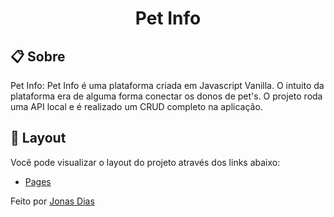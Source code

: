 <h1 align="center">Pet Info</h1>

## 📋 Sobre

Pet Info: Pet Info é uma plataforma criada em Javascript Vanilla. O intuito da plataforma era de alguma forma conectar os donos de pet's. O projeto roda uma API local e é realizado um CRUD completo na aplicação.

## 🔖 Layout

Você pode visualizar o layout do projeto através dos links abaixo:

- [Pages](https://symmetrical-sniffle-e2bd45f6.pages.github.io/pages/register/index.html) 


Feito por [Jonas Dias](https://www.linkedin.com/in/jonas-diass/)
